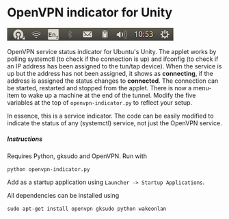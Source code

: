 # OpenVPN indicator for Unity

![screenshot](./pics/screenshot.png)

OpenVPN service status indicator for Ubuntu's Unity. The applet works by 
polling systemctl (to check if the connection is up) and ifconfig (to check if an 
IP address has been assigned to the tun/tap device). When the service is up but 
the address has not been assigned, it shows as __connecting__, if the address is 
assigned the status changes to __connected__. The connection can be started, 
restarted and stopped from the applet. There is now a menu-item to wake up a machine 
at the end of the tunnel.
Modify the five variables at the top of `openvpn-indicator.py` to reflect your setup.

In essence, this is a service indicator. The code can be easily modified to 
indicate the status of any (systemctl) service, not just the OpenVPN service.

##### Instructions

Requires Python, gksudo and OpenVPN. Run with 
```
python openvpn-indicator.py
```

Add as a startup application using `Launcher -> Startup Applications`.

All dependencies can be installed using
```
sudo apt-get install openvpn gksudo python wakeonlan
``` 